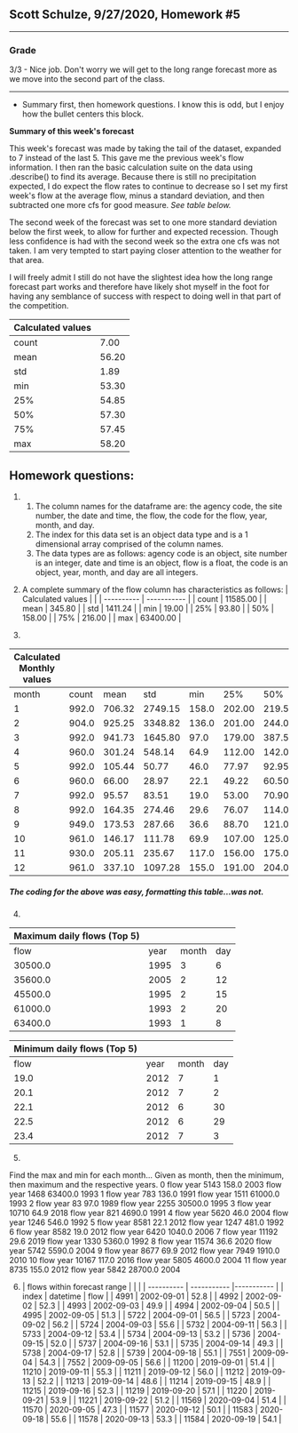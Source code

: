 ## Scott Schulze, 9/27/2020, Homework #5
___
### Grade
3/3 - Nice job. Don't worry we will get to the long range  forecast more as we move  into the second part of the class. 

___

- Summary first, then homework questions. I know this is odd, but I enjoy how the bullet centers this block.

**Summary of this week's forecast**

This week's forecast was made by taking the tail of the dataset, expanded to 7 instead of the last 5. This gave me the previous week's flow information. I then ran the basic calculation suite on the data using .describe() to find its average. Because there is still no precipitation expected, I do expect the flow rates to continue to decrease so I set my first week's flow at the average flow, minus a standard deviation, and then subtracted one more cfs for good measure. *See table below.*

The second week of the forecast was set to one more standard deviation below the first week, to allow for further and expected recession. Though less confidence is had with the second week so the extra one cfs was not taken. I am very tempted to start paying closer attention to the weather for that area.

I will freely admit I still do not have the slightest idea how the long range forecast part works and therefore have likely shot myself in the foot for having any semblance of success with respect to doing well in that part of the competition.


| Calculated values |  |
| ---------- | ----------- |
| count	| 7.00 |
| mean	| 56.20 |
| std	| 1.89 |
| min	| 53.30 |
| 25%	| 54.85 |
| 50%	| 57.30 |
| 75%	| 57.45 |
| max	| 58.20 |

## Homework questions:

 1.
    1. The column names for the dataframe are: the agency code, the site number, the date and time, the flow, the code for the flow, year, month, and day.
    2. The index for this data set is an object data type and is a 1 dimensional array comprised of the column names.
    3. The data types are as follows: agency code is an object, site number is an integer, date and time is an object, flow is a float, the code is an object, year, month, and day are all integers.

 2. A complete summary of the flow column has characteristics as follows:
 | Calculated values |  |
 | ---------- | ----------- |
| count |	11585.00 |
| mean |	345.80 |
| std	| 1411.24 |
| min	| 19.00 |
| 25%	| 93.80 |
| 50%	| 158.00 |
| 75% |	216.00 |
| max |	63400.00 |

 3.
 | Calculated Monthly values |  |  |  |  |  |  |  |  |
 | ---------- | ----------- | ---------- | ----------- | ---------- |  ---------- | ---------- | ---------- | ---------- |
| month	| count |	mean |	std |	min |	25% |	50% |	75% |	max |
| 1	| 992.0	| 706.32	| 2749.15	| 158.0	| 202.00	| 219.50	| 292.00	| 63400.0 |
| 2	| 904.0	| 925.25	| 3348.82	| 136.0	| 201.00	| 244.00	| 631.00	| 61000.0 |
| 3	| 992.0	| 941.73	| 1645.80	| 97.0	| 179.00	| 387.50	| 1060.00	| 30500.0 |
| 4	| 960.0	| 301.24	| 548.14	| 64.9	| 112.00	| 142.00	| 214.50	| 4690.0 |
| 5	| 992.0	| 105.44	| 50.77	| 46.0	| 77.97	| 92.95	| 118.00	| 546.0 |
| 6	| 960.0	| 66.00	| 28.97	| 22.1	| 49.22	| 60.50	| 77.00	| 481.0 |
| 7	| 992.0	| 95.57	| 83.51	| 19.0	| 53.00	| 70.90	| 110.00	| 1040.0 |
| 8	| 992.0	| 164.35	| 274.46	| 29.6	| 76.07	| 114.00	| 170.25	| 5360.0 |
| 9	| 949.0	| 173.53	| 287.66	| 36.6	| 88.70	| 121.00	| 172.00	| 5590.0 |
| 10	| 961.0	| 146.17	| 111.78	| 69.9	| 107.00	| 125.00	| 153.00	| 1910.0 |
| 11	| 930.0	| 205.11	| 235.67	| 117.0	| 156.00	| 175.00	| 199.00	| 4600.0 |
| 12	| 961.0	| 337.10	| 1097.28	| 155.0	| 191.00	| 204.00	| 228.00	| 28700.0 |


##### The coding for the above was easy, formatting this table...was not.
4.

| Maximum daily flows (Top 5) |  |  |  |
| ---------- | ----------- | ---------- | ----------- |
| flow |	year |	month |	day |
| 30500.0	| 1995	| 3	| 6 |
| 35600.0	| 2005	| 2	| 12 |
| 45500.0	| 1995	| 2	| 15 |
| 61000.0	| 1993	| 2	| 20 |
| 63400.0	| 1993	| 1	| 8 |

| Minimum daily flows (Top 5) |  |  |  |
| ---------- | ----------- | ---------- | ----------- |
| flow |	year |	month |	day |
|	19.0	| 2012	| 7	| 1 |
|	20.1	| 2012	| 7	| 2 |
|	22.1	| 2012	| 6	| 30 |
|	22.5	| 2012	| 6	| 29 |
|	23.4	| 2012	| 7	| 3 |

5.  
Find the max and min for each month...
Given as month, then the minimum, then maximum and the respective years.
0
       flow  year
5143  158.0  2003
         flow  year
1468  63400.0  1993
1
      flow  year
783  136.0  1991
         flow  year
1511  61000.0  1993
2
    flow  year
83  97.0  1989
         flow  year
2255  30500.0  1995
3
       flow  year
10710  64.9  2018
       flow  year
821  4690.0  1991
4
      flow  year
5620  46.0  2004
       flow  year
1246  546.0  1992
5
      flow  year
8581  22.1  2012
       flow  year
1247  481.0  1992
6
      flow  year
8582  19.0  2012
        flow  year
6420  1040.0  2006
7
       flow  year
11192  29.6  2019
        flow  year
1330  5360.0  1992
8
       flow  year
11574  36.6  2020
        flow  year
5742  5590.0  2004
9
      flow  year
8677  69.9  2012
        flow  year
7949  1910.0  2010
10
        flow  year
10167  117.0  2016
        flow  year
5805  4600.0  2004
11
       flow  year
8735  155.0  2012
         flow  year
5842  28700.0  2004

6.  | flows within forecast range |  |  |
| ---------- | ----------- |----------- |
| index | datetime	| flow |
| 4991	| 2002-09-01	| 52.8 |
| 4992	| 2002-09-02	| 52.3 |
| 4993	| 2002-09-03	| 49.9 |
| 4994	| 2002-09-04	| 50.5 |
| 4995	| 2002-09-05	| 51.3 |
| 5722	| 2004-09-01	| 56.5 |
| 5723	| 2004-09-02	| 56.2 |
| 5724	| 2004-09-03	| 55.6 |
| 5732	| 2004-09-11	| 56.3 |
| 5733	| 2004-09-12	| 53.4 |
| 5734	| 2004-09-13	| 53.2 |
| 5736	| 2004-09-15	| 52.0 |
| 5737	| 2004-09-16	| 53.1 |
| 5735	| 2004-09-14	| 49.3 |
| 5738	| 2004-09-17	| 52.8 |
| 5739	| 2004-09-18	| 55.1 |
| 7551	| 2009-09-04	| 54.3 |
| 7552	| 2009-09-05	| 56.6 |
| 11200	| 2019-09-01	| 51.4 |
| 11210	| 2019-09-11	| 55.3 |
| 11211	| 2019-09-12	| 56.0 |
| 11212	| 2019-09-13	| 52.2 |
| 11213	| 2019-09-14	| 48.6 |
| 11214	| 2019-09-15	| 48.9 |
| 11215	| 2019-09-16	| 52.3 |
| 11219	| 2019-09-20	| 57.1 |
| 11220	| 2019-09-21	| 53.9 |
| 11221	| 2019-09-22	| 51.2 |
| 11569	| 2020-09-04	| 51.4 |
| 11570	| 2020-09-05	| 47.3 |
| 11577	| 2020-09-12	| 50.1 |
| 11583	| 2020-09-18	| 55.6 |
| 11578	| 2020-09-13	| 53.3 |
| 11584	| 2020-09-19	| 54.1 |
